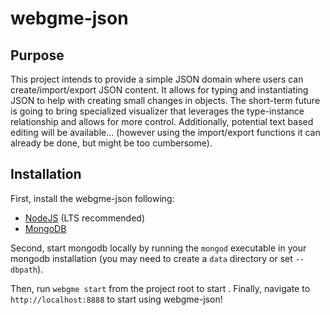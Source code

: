 # webgme-json
## Purpose
This project intends to provide a simple JSON domain where users can create/import/export JSON content. It allows for typing and instantiating JSON to help with creating small changes in objects.
The short-term future is going to bring specialized visualizer that leverages the type-instance relationship and allows for more control. Additionally, potential text based editing will be available... (however using the import/export functions it can already be done, but might be too cumbersome).

## Installation
First, install the webgme-json following:
- [NodeJS](https://nodejs.org/en/) (LTS recommended)
- [MongoDB](https://www.mongodb.com/)

Second, start mongodb locally by running the `mongod` executable in your mongodb installation (you may need to create a `data` directory or set `--dbpath`).

Then, run `webgme start` from the project root to start . Finally, navigate to `http://localhost:8888` to start using webgme-json!


